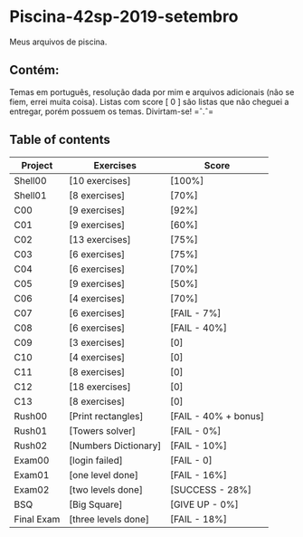 # Piscina-42sp-2019-setembro
Meus arquivos de piscina.
## Contém:
Temas em português, resolução dada por mim e arquivos adicionais (não se fiem, errei muita coisa).
Listas com score [ 0 ]  são listas que não cheguei a entregar, porém possuem os temas.
Divirtam-se! =ˆ.ˆ=
## Table of contents

| Project        	| Exercises                    	| Score                             	|
|----------------	|------------------------------	|------------------------------------	|
| Shell00         	| [10 exercises]           	| [100%]                         	|
| Shell01         	| [8 exercises]            	| [70%]                           	|
| C00           	| [9 exercises]            	| [92%]                           	|
| C01           	| [9 exercises]            	| [60%]                            	|
| C02           	| [13 exercises]            	| [75%]                            	|
| C03           	| [6 exercises]            	| [75%]                           	|
| C04            	| [6 exercises]            	| [70%]                           	|
| C05           	| [9 exercises]            	| [50%]                           	|
| C06           	| [4 exercises]            	| [70%]                           	|
| C07           	| [6 exercises]            	| [FAIL - 7%]                      	|
| C08           	| [6 exercises]            	| [FAIL - 40%]                     	|
| C09           	| [3 exercises]              	| [0]                             	|
| C10           	| [4 exercises]            	| [0]                             	|
| C11           	| [8 exercises]            	| [0]                             	|
| C12           	| [18 exercises]            	| [0]                                	|
| C13           	| [8 exercises]            	| [0]                             	|
| Rush00        	| [Print rectangles]       	| [FAIL - 40% + bonus]               	|
| Rush01        	| [Towers solver]          	| [FAIL - 0%]                        	|
| Rush02        	| [Numbers Dictionary]     	| [FAIL - 10%]                       	|
| Exam00        	| [login failed]              	| [FAIL - 0]                      	|
| Exam01        	| [one level done]         	| [FAIL - 16%]                     	|
| Exam02        	| [two levels done]        	| [SUCCESS - 28%]                    	|
| BSQ            	| [Big Square]                	| [GIVE UP - 0%]                   	|
| Final Exam       	| [three levels done]         	| [FAIL - 18%]                       |
